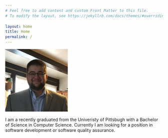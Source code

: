 ```yaml
---
# Feel free to add content and custom Front Matter to this file.
# To modify the layout, see https://jekyllrb.com/docs/themes/#overriding-theme-defaults

layout: home
title: Home
permalink: /
---
```


![Me](/assets/0.jpg)

I am a recently graduated from the Univeristy of Pittsbugh with a Bachelor of Science in Computer Science. Currently I am looking for a position in software development or software quality assurance.